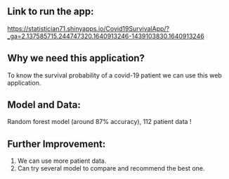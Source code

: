## Link to run the app:

https://statistician71.shinyapps.io/Covid19SurvivalApp/?_ga=2.137585715.244747320.1640913246-1439103830.1640913246

## Why we need this application?

To know the survival probability of a covid-19 patient we can use this web application. 

## Model and Data:

Random forest model (around 87% accuracy), 112 patient data ! 

## Further Improvement:
1. We can use more patient data. 
2. Can try several model to compare and recommend the best one.


